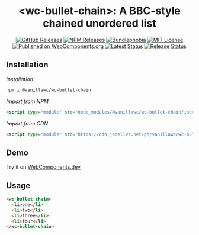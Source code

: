 <h1 align="center">&lt;wc-bullet-chain&gt;: A BBC-style chained unordered list</h1>

<div align="center">
  <a href="https://github.com/vanillawc/wc-bullet-chain/releases"><img src="https://badgen.net/github/tag/vanillawc/wc-bullet-chain" alt="GitHub Releases"></a>
  <a href="https://www.npmjs.com/package/@vanillawc/wc-bullet-chain"><img src="https://badgen.net/npm/v/@vanillawc/wc-bullet-chain" alt="NPM Releases"></a>
  <a href="https://bundlephobia.com/result?p=@vanillawc/wc-bullet-chain"><img src="https://badgen.net/bundlephobia/minzip/@vanillawc/wc-bullet-chain" alt="Bundlephobia"></a>
  <a href="https://raw.githubusercontent.com/vanillawc/wc-bullet-chain/master/LICENSE"><img src="https://badgen.net/github/license/vanillawc/wc-bullet-chain" alt="MIT License"></a>
  <a href="https://www.webcomponents.org/element/vanillawc/wc-bullet-chain"><img src="https://img.shields.io/badge/webcomponents.org-published-blue.svg" alt="Published on WebComponents.org"></a>
  <a href="https://github.com/vanillawc/wc-bullet-chain/actions"><img src="https://github.com/vanillawc/wc-bullet-chain/workflows/Latest/badge.svg" alt="Latest Status"></a>
  <a href="https://github.com/vanillawc/wc-bullet-chain/actions"><img src="https://github.com/vanillawc/wc-bullet-chain/workflows/Release/badge.svg" alt="Release Status"></a>
</div>

## Installation

*Installation*
```sh
npm i @vanillawc/wc-bullet-chain
```

*Import from NPM*
```html
<script type="module" src="node_modules/@vanillawc/wc-bullet-chain/index.js"></script>
```

*Import from CDN*
```html
<script type="module" src="https://cdn.jsdelivr.net/gh/vanillawc/wc-bullet-chain/index.js"></script>
```

## Demo

Try it on [WebComponents.dev](https://webcomponents.dev/edit/xV1ouLKugHReJTHkdlG7?sv=1&pm=1)

## Usage

```html
<wc-bullet-chain>
  <li>one</li>
  <li>two</li>
  <li>three</li>
  <li>four</li>
</wc-bullet-chain>
```
